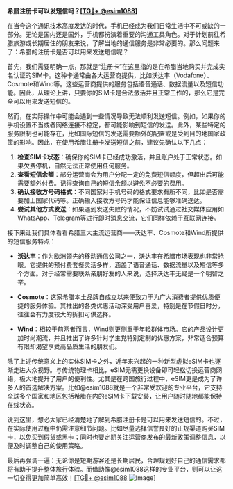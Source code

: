 **希腊注册卡可以发短信吗？[[TG💪+ @esim1088](https://t.me/s/esim1088)]**

在当今这个通讯技术高度发达的时代，手机已经成为我们日常生活中不可或缺的一部分。无论是国内还是国外，手机都扮演着重要的沟通工具角色。对于计划前往希腊旅游或长期居住的朋友来说，了解当地的通信服务是非常必要的。那么问题来了：希腊的注册卡是否可以用来发送短信呢？

首先，我们需要明确一点，那就是“注册卡”在这里指的是在希腊当地购买并完成实名认证的SIM卡。这种卡通常由各大运营商提供，比如沃达丰（Vodafone）、Cosmote和Wind等。这些运营商提供的服务包括语音通话、数据流量以及短信功能。因此，从理论上讲，只要你的SIM卡是合法激活并且正常工作的，那么它是完全可以用来发送短信的。

然而，在实际操作中可能会遇到一些情况导致无法顺利发送短信。例如，如果你的手机设置不当或者网络连接不稳定，都可能影响到短信的发送。此外，某些特定的服务限制也可能存在，比如国际短信的发送需要额外的配置或是受到目的地国家政策的影响。因此，在使用希腊注册卡发送短信之前，建议先确认以下几点：

1. **检查SIM卡状态**：确保你的SIM卡已经成功激活，并且账户处于正常状态。如果欠费停机，自然无法正常使用任何服务。
2. **查看短信余额**：部分运营商会为用户分配一定的免费短信额度，但超出后可能需要额外付费。记得查询自己的短信余额以避免不必要的费用。
3. **确认接收方号码格式**：不同国家对手机号码的格式要求有所不同，比如是否需要加上国家代码等。正确输入接收方号码才能保证信息能够准确送达。
4. **尝试其他方式发送**：如果遇到发送失败的情况，不妨试试通过社交媒体应用如WhatsApp、Telegram等进行即时消息交流，它们同样依赖于互联网连接。

接下来让我们具体看看希腊三大主流运营商——沃达丰、Cosmote和Wind所提供的短信服务特点：

- **沃达丰**：作为欧洲领先的移动通信公司之一，沃达丰在希腊市场表现也非常抢眼。它提供的预付费套餐灵活多样，涵盖了语音通话、数据流量以及短信等多个方面。对于经常需要联系亲朋好友的人来说，选择沃达丰无疑是一个明智之举。
  
- **Cosmote**：这家希腊本土品牌自成立以来便致力于为广大消费者提供优质便捷的服务体验。其推出的各类优惠活动深受用户喜爱，特别是在节假日时分，往往会有力度较大的折扣可供选择。

- **Wind**：相较于前两者而言，Wind则更侧重于年轻群体市场。它的产品设计更加时尚潮流，并且推出了许多针对学生党特别定制的优惠方案，非常适合预算有限却渴望享受高品质生活的朋友们。

除了上述传统意义上的实体SIM卡之外，近年来兴起的一种新型虚拟eSIM卡也逐渐走进大众视野。与传统物理卡相比，eSIM无需更换设备即可轻松切换运营商网络，极大地提升了用户的便利性。尤其是在跨国旅行过程中，eSIM更是成为了许多人的首选解决方案。比如@esim1088就是一个非常受欢迎的专业平台，它支持全球多个国家和地区包括希腊在内的eSIM卡下载安装，让用户随时随地都能保持在线状态。

说到这里，想必大家已经清楚地了解到希腊注册卡是可以用来发送短信的。不过，在实际使用过程中仍需注意细节问题。比如尽量选择信誉良好的正规渠道购买SIM卡，以免买到假货或黑卡；同时也要定期关注运营商发布的最新政策调整信息，以便及时调整自己的使用策略。

最后再强调一遍：无论你是短期游客还是长期居民，合理规划好自己的通信需求都将有助于提升整体旅行体验。而借助像@esim1088这样的专业平台，则可以让这一切变得更加简单高效！[[TG💪+ @esim1088](https://t.me/s/esim1088) ![Image](https://i.postimg.cc/4NQfJmqS/Snipaste-2025-05-13-00-14-12.png)]